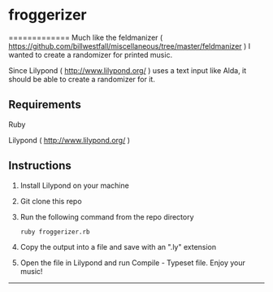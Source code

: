 # froggerizer
=============
Much like the feldmanizer ( https://github.com/billwestfall/miscellaneous/tree/master/feldmanizer ) I wanted to create a randomizer for printed music.

Since Lilypond ( http://www.lilypond.org/ ) uses a text input like Alda, it should be able to create a randomizer for it.

## Requirements

Ruby

Lilypond ( http://www.lilypond.org/ )

## Instructions

1. Install Lilypond on your machine
2. Git clone this repo
3. Run the following command from the repo directory

   `ruby froggerizer.rb`
4. Copy the output into a file and save with an ".ly" extension
5. Open the file in Lilypond and run Compile - Typeset file.  Enjoy your music!

_______________________________________________________
